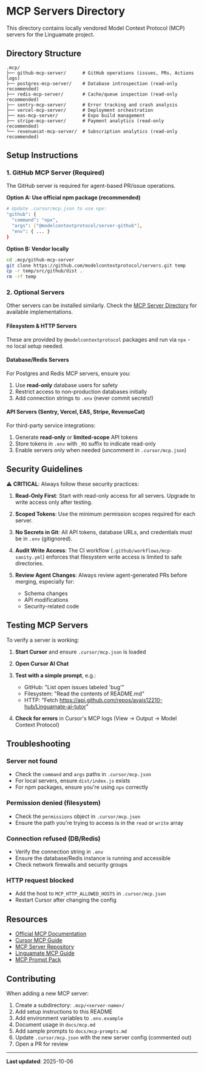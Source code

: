 # MCP Servers Directory

This directory contains locally vendored Model Context Protocol (MCP) servers for the Linguamate project.

## Directory Structure

```
.mcp/
├── github-mcp-server/      # GitHub operations (issues, PRs, Actions logs)
├── postgres-mcp-server/    # Database introspection (read-only recommended)
├── redis-mcp-server/       # Cache/queue inspection (read-only recommended)
├── sentry-mcp-server/      # Error tracking and crash analysis
├── vercel-mcp-server/      # Deployment orchestration
├── eas-mcp-server/         # Expo build management
├── stripe-mcp-server/      # Payment analytics (read-only recommended)
└── revenuecat-mcp-server/  # Subscription analytics (read-only recommended)
```

## Setup Instructions

### 1. GitHub MCP Server (Required)

The GitHub server is required for agent-based PR/issue operations.

**Option A: Use official npm package (recommended)**
```bash
# Update .cursor/mcp.json to use npx:
"github": {
  "command": "npx",
  "args": ["@modelcontextprotocol/server-github"],
  "env": { ... }
}
```

**Option B: Vendor locally**
```bash
cd .mcp/github-mcp-server
git clone https://github.com/modelcontextprotocol/servers.git temp
cp -r temp/src/github/dist .
rm -rf temp
```

### 2. Optional Servers

Other servers can be installed similarly. Check the [MCP Server Directory](https://github.com/modelcontextprotocol/servers) for available implementations.

#### Filesystem & HTTP Servers
These are provided by `@modelcontextprotocol` packages and run via `npx` - no local setup needed.

#### Database/Redis Servers
For Postgres and Redis MCP servers, ensure you:
1. Use **read-only** database users for safety
2. Restrict access to non-production databases initially
3. Add connection strings to `.env` (never commit secrets!)

#### API Servers (Sentry, Vercel, EAS, Stripe, RevenueCat)
For third-party service integrations:
1. Generate **read-only** or **limited-scope** API tokens
2. Store tokens in `.env` with `_RO` suffix to indicate read-only
3. Enable servers only when needed (uncomment in `.cursor/mcp.json`)

## Security Guidelines

⚠️ **CRITICAL**: Always follow these security practices:

1. **Read-Only First**: Start with read-only access for all servers. Upgrade to write access only after testing.

2. **Scoped Tokens**: Use the minimum permission scopes required for each server.

3. **No Secrets in Git**: All API tokens, database URLs, and credentials must be in `.env` (gitignored).

4. **Audit Write Access**: The CI workflow (`.github/workflows/mcp-sanity.yml`) enforces that filesystem write access is limited to safe directories.

5. **Review Agent Changes**: Always review agent-generated PRs before merging, especially for:
   - Schema changes
   - API modifications
   - Security-related code

## Testing MCP Servers

To verify a server is working:

1. **Start Cursor** and ensure `.cursor/mcp.json` is loaded
2. **Open Cursor AI Chat**
3. **Test with a simple prompt**, e.g.:
   - GitHub: "List open issues labeled 'bug'"
   - Filesystem: "Read the contents of README.md"
   - HTTP: "Fetch https://api.github.com/repos/ayais12210-hub/Linguamate-ai-tutor"

4. **Check for errors** in Cursor's MCP logs (View → Output → Model Context Protocol)

## Troubleshooting

### Server not found
- Check the `command` and `args` paths in `.cursor/mcp.json`
- For local servers, ensure `dist/index.js` exists
- For npm packages, ensure you're using `npx` correctly

### Permission denied (filesystem)
- Check the `permissions` object in `.cursor/mcp.json`
- Ensure the path you're trying to access is in the `read` or `write` array

### Connection refused (DB/Redis)
- Verify the connection string in `.env`
- Ensure the database/Redis instance is running and accessible
- Check network firewalls and security groups

### HTTP request blocked
- Add the host to `MCP_HTTP_ALLOWED_HOSTS` in `.cursor/mcp.json`
- Restart Cursor after changing the config

## Resources

- [Official MCP Documentation](https://modelcontextprotocol.io)
- [Cursor MCP Guide](https://docs.cursor.com/advanced/model-context-protocol)
- [MCP Server Repository](https://github.com/modelcontextprotocol/servers)
- [Linguamate MCP Guide](../docs/mcp.md)
- [MCP Prompt Pack](../docs/mcp-prompts.md)

## Contributing

When adding a new MCP server:

1. Create a subdirectory: `.mcp/<server-name>/`
2. Add setup instructions to this README
3. Add environment variables to `.env.example`
4. Document usage in `docs/mcp.md`
5. Add sample prompts to `docs/mcp-prompts.md`
6. Update `.cursor/mcp.json` with the new server config (commented out)
7. Open a PR for review

---

**Last updated**: 2025-10-06
